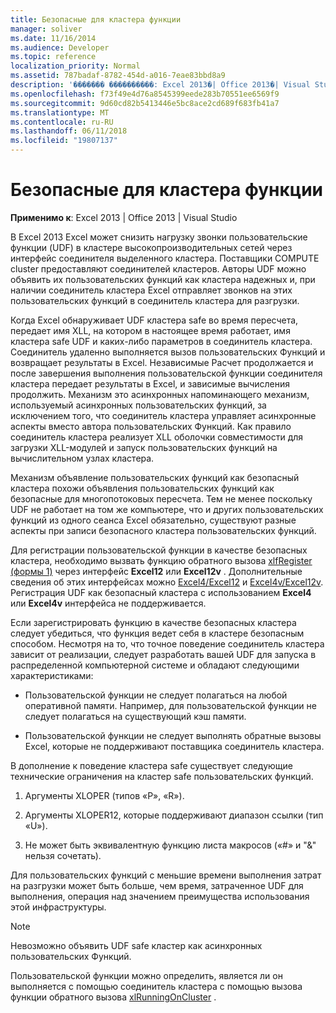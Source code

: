 ```yaml
---
title: Безопасные для кластера функции
manager: soliver
ms.date: 11/16/2014
ms.audience: Developer
ms.topic: reference
localization_priority: Normal
ms.assetid: 787badaf-8782-454d-a016-7eae83bbd8a9
description: '������� ����������: Excel 2013�| Office 2013�| Visual Studio'
ms.openlocfilehash: f73f49e4d76a8545399eede283b70551ee6569f9
ms.sourcegitcommit: 9d60cd82b5413446e5bc8ace2cd689f683fb41a7
ms.translationtype: MT
ms.contentlocale: ru-RU
ms.lasthandoff: 06/11/2018
ms.locfileid: "19807137"
---
```

# <a name="cluster-safe-functions"></a>Безопасные для кластера функции

**Применимо к**: Excel 2013 | Office 2013 | Visual Studio 
  
В Excel 2013 Excel может снизить нагрузку звонки пользовательские функции (UDF) в кластере высокопроизводительных сетей через интерфейс соединителя выделенного кластера. Поставщики COMPUTE cluster предоставляют соединителей кластеров. Авторы UDF можно объявить их пользовательских функций как кластера надежных и, при наличии соединитель кластера Excel отправляет звонков на этих пользовательских функций в соединитель кластера для разгрузки.
  
Когда Excel обнаруживает UDF кластера safe во время пересчета, передает имя XLL, на котором в настоящее время работает, имя кластера safe UDF и каких-либо параметров в соединитель кластера. Соединитель удаленно выполняется вызов пользовательских Функций и возвращает результаты в Excel. Независимые Расчет продолжается и после завершения выполнения пользовательской функции соединителя кластера передает результаты в Excel, и зависимые вычисления продолжить. Механизм это асинхронных напоминающего механизм, используемый асинхронных пользовательских функций, за исключением того, что соединитель кластера управляет асинхронные аспекты вместо автора пользовательских Функций. Как правило соединитель кластера реализует XLL оболочки совместимости для загрузки XLL-модулей и запуск пользовательских функций на вычислительном узлах кластера.
  
Механизм объявление пользовательских функций как безопасный кластера похожи объявления пользовательских функций как безопасные для многопотоковых пересчета. Тем не менее поскольку UDF не работает на том же компьютере, что и других пользовательских функций из одного сеанса Excel обязательно, существуют разные аспекты при записи безопасного кластера пользовательских функций.
  
Для регистрации пользовательской функции в качестве безопасных кластера, необходимо вызвать функцию обратного вызова [xlfRegister (формы 1)](xlfregister-form-1.md) через интерфейс **Excel12** или **Excel12v** . Дополнительные сведения об этих интерфейсах можно [Excel4/Excel12](excel4-excel12.md) и [Excel4v/Excel12v](excel4v-excel12v.md). Регистрация UDF как безопасный кластера с использованием **Excel4** или **Excel4v** интерфейса не поддерживается. 
  
Если зарегистрировать функцию в качестве безопасных кластера следует убедиться, что функция ведет себя в кластере безопасным способом. Несмотря на то, что точное поведение соединитель кластера зависит от реализации, следует разработать вашей UDF для запуска в распределенной компьютерной системе и обладают следующими характеристиками:
  
- Пользовательской функции не следует полагаться на любой оперативной памяти. Например, для пользовательской функции не следует полагаться на существующий кэш памяти.
    
- Пользовательской функции не следует выполнять обратные вызовы Excel, которые не поддерживают поставщика соединитель кластера.
    
В дополнение к поведение кластера safe существует следующие технические ограничения на кластер safe пользовательских функций.
  
1. Аргументы XLOPER (типов «P», «R»).
    
2. Аргументы XLOPER12, которые поддерживают диапазон ссылки (тип «U»).
    
3. Не может быть эквивалентную функцию листа макросов («#» и "&amp;" нельзя сочетать).
    
Для пользовательских функций с меньшие времени выполнения затрат на разгрузки может быть больше, чем время, затраченное UDF для выполнения, операция над значением преимущества использования этой инфраструктуры.
  
> [!NOTE]
> Невозможно объявить UDF safe кластер как асинхронных пользовательских Функций. 
  
Пользовательской функции можно определить, является ли он выполняется с помощью соединитель кластера с помощью вызова функции обратного вызова [xlRunningOnCluster](xlrunningoncluster.md) . 
  

